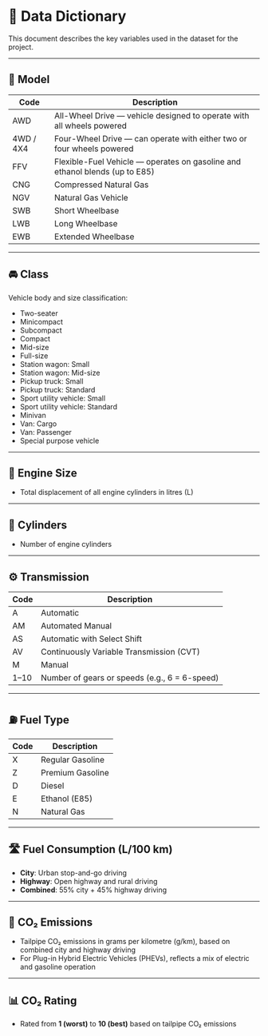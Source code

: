 # 📘 Data Dictionary

This document describes the key variables used in the dataset for the project.

---

## 🚗 Model

| Code      | Description                                                                 |
|-----------|-----------------------------------------------------------------------------|
| AWD       | All-Wheel Drive — vehicle designed to operate with all wheels powered      |
| 4WD / 4X4 | Four-Wheel Drive — can operate with either two or four wheels powered      |
| FFV       | Flexible-Fuel Vehicle — operates on gasoline and ethanol blends (up to E85)|
| CNG       | Compressed Natural Gas                                                     |
| NGV       | Natural Gas Vehicle                                                        |
| SWB       | Short Wheelbase                                                            |
| LWB       | Long Wheelbase                                                             |
| EWB       | Extended Wheelbase                                                         |

---

## 🚘 Class

Vehicle body and size classification:

- Two-seater  
- Minicompact  
- Subcompact  
- Compact  
- Mid-size  
- Full-size  
- Station wagon: Small  
- Station wagon: Mid-size  
- Pickup truck: Small  
- Pickup truck: Standard  
- Sport utility vehicle: Small  
- Sport utility vehicle: Standard  
- Minivan  
- Van: Cargo  
- Van: Passenger  
- Special purpose vehicle

---

## 🔧 Engine Size

- Total displacement of all engine cylinders in litres (L)

---

## 🔩 Cylinders

- Number of engine cylinders

---

## ⚙️ Transmission

| Code | Description                               |
|------|-------------------------------------------|
| A    | Automatic                                 |
| AM   | Automated Manual                          |
| AS   | Automatic with Select Shift               |
| AV   | Continuously Variable Transmission (CVT)  |
| M    | Manual                                     |
| 1–10 | Number of gears or speeds (e.g., 6 = 6-speed) |

---

## ⛽ Fuel Type

| Code | Description        |
|------|--------------------|
| X    | Regular Gasoline   |
| Z    | Premium Gasoline   |
| D    | Diesel             |
| E    | Ethanol (E85)      |
| N    | Natural Gas        |

---

## 🛣️ Fuel Consumption (L/100 km)

- **City**: Urban stop-and-go driving  
- **Highway**: Open highway and rural driving  
- **Combined**: 55% city + 45% highway driving

---

## 🌱 CO₂ Emissions

- Tailpipe CO₂ emissions in grams per kilometre (g/km), based on combined city and highway driving  
- For Plug-in Hybrid Electric Vehicles (PHEVs), reflects a mix of electric and gasoline operation

---

## 📊 CO₂ Rating

- Rated from **1 (worst)** to **10 (best)** based on tailpipe CO₂ emissions
